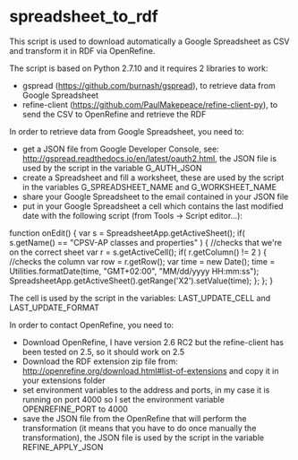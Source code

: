 # spreadsheet_to_rdf

This script is used to download automatically a Google Spreadsheet as CSV and transform it in RDF via OpenRefine.

The script is based on Python 2.7.10 and it requires 2 libraries to work:
 * gspread (https://github.com/burnash/gspread), to retrieve data from Google Spreadsheet
 * refine-client (https://github.com/PaulMakepeace/refine-client-py), to send the CSV to OpenRefine and retrieve the RDF

In order to retrieve data from Google Spreadsheet, you need to:
 * get a JSON file from  Google Developer Console, see: http://gspread.readthedocs.io/en/latest/oauth2.html, the JSON file is used by the script in the variable G_AUTH_JSON
 * create a Spreadsheet and fill a worksheet, these are used by the script in the variables G_SPREADSHEET_NAME and G_WORKSHEET_NAME
 * share your Google Spreadsheet to the email contained in your JSON file
 * put in your Google Spreadsheet a cell which contains the last modified date with the following script (from Tools -> Script editor...):


function onEdit() {
  var s = SpreadsheetApp.getActiveSheet();
 if( s.getName() == "CPSV-AP classes and properties" ) { //checks that we're on the correct sheet
  var r = s.getActiveCell();
  if( r.getColumn() != 2 ) { //checks the column
    var row = r.getRow();
    var time = new Date();
    time = Utilities.formatDate(time, "GMT+02:00", "MM/dd/yyyy HH:mm:ss");
    SpreadsheetApp.getActiveSheet().getRange('X2').setValue(time);
  };
 };
}

The cell is used by the script in the variables: LAST_UPDATE_CELL and LAST_UPDATE_FORMAT

In order to contact OpenRefine, you need to:
 * Download OpenRefine, I have version 2.6 RC2 but the refine-client has been tested on 2.5, so it should work on 2.5
 * Download the RDF extension zip file from: http://openrefine.org/download.html#list-of-extensions and copy it in your extensions folder
 * set environment variables to the address and ports, in my case it is running on port 4000 so I set the environment variable OPENREFINE_PORT to 4000
 * save the JSON file from the OpenRefine that will perform the transformation (it means that you have to do once manually the transformation), the JSON file is used by the script in the variable REFINE_APPLY_JSON
 
 